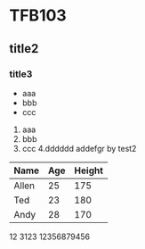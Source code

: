 # TFB103
## title2
### title3
- aaa
- bbb
- ccc
1. aaa
2. bbb
3. ccc
4.dddddd  addefgr  by test2

Name|Age|Height
----|---|------
Allen|25|175
Ted|23|180
Andy|28|170


12
3123
12356879456
